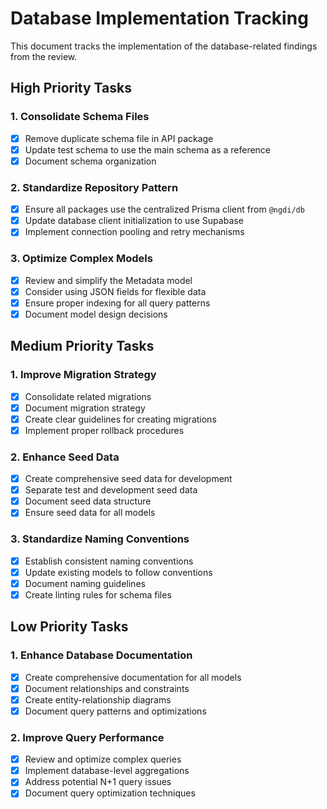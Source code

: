 # Database Implementation Tracking

This document tracks the implementation of the database-related findings from the review.

## High Priority Tasks

### 1. Consolidate Schema Files

- [x] Remove duplicate schema file in API package
- [x] Update test schema to use the main schema as a reference
- [x] Document schema organization

### 2. Standardize Repository Pattern

- [x] Ensure all packages use the centralized Prisma client from `@ngdi/db`
- [x] Update database client initialization to use Supabase
- [x] Implement connection pooling and retry mechanisms

### 3. Optimize Complex Models

- [x] Review and simplify the Metadata model
- [x] Consider using JSON fields for flexible data
- [x] Ensure proper indexing for all query patterns
- [x] Document model design decisions

## Medium Priority Tasks

### 1. Improve Migration Strategy

- [x] Consolidate related migrations
- [x] Document migration strategy
- [x] Create clear guidelines for creating migrations
- [x] Implement proper rollback procedures

### 2. Enhance Seed Data

- [x] Create comprehensive seed data for development
- [x] Separate test and development seed data
- [x] Document seed data structure
- [x] Ensure seed data for all models

### 3. Standardize Naming Conventions

- [x] Establish consistent naming conventions
- [x] Update existing models to follow conventions
- [x] Document naming guidelines
- [x] Create linting rules for schema files

## Low Priority Tasks

### 1. Enhance Database Documentation

- [x] Create comprehensive documentation for all models
- [x] Document relationships and constraints
- [x] Create entity-relationship diagrams
- [x] Document query patterns and optimizations

### 2. Improve Query Performance

- [x] Review and optimize complex queries
- [x] Implement database-level aggregations
- [x] Address potential N+1 query issues
- [x] Document query optimization techniques
